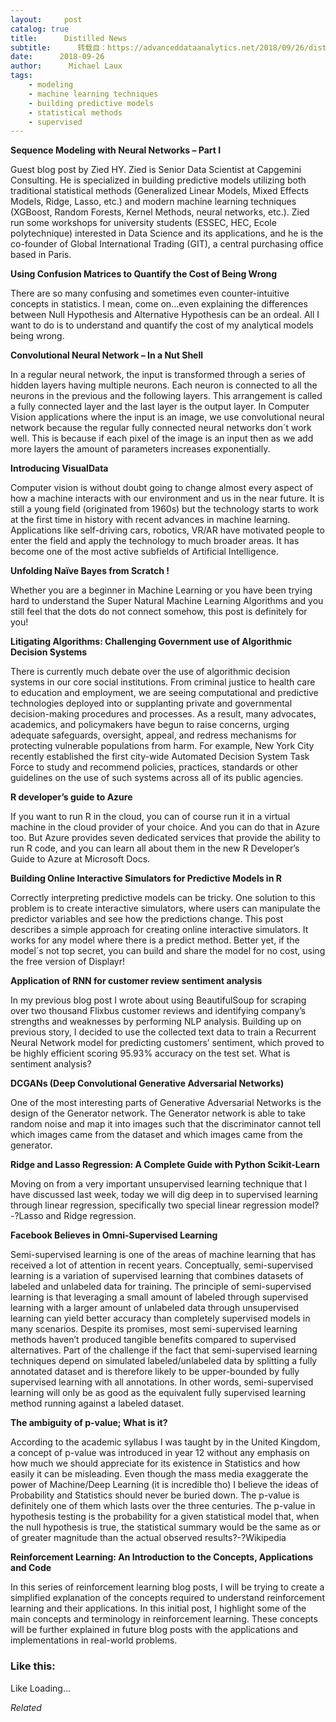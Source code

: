 ```yaml
---
layout:     post
catalog: true
title:      Distilled News
subtitle:      转载自：https://advanceddataanalytics.net/2018/09/26/distilled-news-871/
date:      2018-09-26
author:      Michael Laux
tags:
    - modeling
    - machine learning techniques
    - building predictive models
    - statistical methods
    - supervised
---
```


**Sequence Modeling with Neural Networks – Part I**

Guest blog post by Zied HY. Zied is Senior Data Scientist at Capgemini Consulting. He is specialized in building predictive models utilizing both traditional statistical methods (Generalized Linear Models, Mixed Effects Models, Ridge, Lasso, etc.) and modern machine learning techniques (XGBoost, Random Forests, Kernel Methods, neural networks, etc.). Zied run some workshops for university students (ESSEC, HEC, Ecole polytechnique) interested in Data Science and its applications, and he is the co-founder of Global International Trading (GIT), a central purchasing office based in Paris.

**Using Confusion Matrices to Quantify the Cost of Being Wrong**

There are so many confusing and sometimes even counter-intuitive concepts in statistics. I mean, come on…even explaining the differences between Null Hypothesis and Alternative Hypothesis can be an ordeal. All I want to do is to understand and quantify the cost of my analytical models being wrong.

**Convolutional Neural Network – In a Nut Shell**

In a regular neural network, the input is transformed through a series of hidden layers having multiple neurons. Each neuron is connected to all the neurons in the previous and the following layers. This arrangement is called a fully connected layer and the last layer is the output layer. In Computer Vision applications where the input is an image, we use convolutional neural network because the regular fully connected neural networks don´t work well. This is because if each pixel of the image is an input then as we add more layers the amount of parameters increases exponentially.

**Introducing VisualData**

Computer vision is without doubt going to change almost every aspect of how a machine interacts with our environment and us in the near future. It is still a young field (originated from 1960s) but the technology starts to work at the first time in history with recent advances in machine learning. Applications like self-driving cars, robotics, VR/AR have motivated people to enter the field and apply the technology to much broader areas. It has become one of the most active subfields of Artificial Intelligence.

**Unfolding Naïve Bayes from Scratch !**

Whether you are a beginner in Machine Learning or you have been trying hard to understand the Super Natural Machine Learning Algorithms and you still feel that the dots do not connect somehow, this post is definitely for you!

**Litigating Algorithms: Challenging Government use of Algorithmic Decision Systems**

There is currently much debate over the use of algorithmic decision systems in our core social institutions. From criminal justice to health care to education and employment, we are seeing computational and predictive technologies deployed into or supplanting private and governmental decision-making procedures and processes. As a result, many advocates, academics, and policymakers have begun to raise concerns, urging adequate safeguards, oversight, appeal, and redress mechanisms for protecting vulnerable populations from harm. For example, New York City recently established the first city-wide Automated Decision System Task Force to study and recommend policies, practices, standards or other guidelines on the use of such systems across all of its public agencies.

**R developer’s guide to Azure**

If you want to run R in the cloud, you can of course run it in a virtual machine in the cloud provider of your choice. And you can do that in Azure too. But Azure provides seven dedicated services that provide the ability to run R code, and you can learn all about them in the new R Developer’s Guide to Azure at Microsoft Docs.

**Building Online Interactive Simulators for Predictive Models in R**

Correctly interpreting predictive models can be tricky. One solution to this problem is to create interactive simulators, where users can manipulate the predictor variables and see how the predictions change. This post describes a simple approach for creating online interactive simulators. It works for any model where there is a predict method. Better yet, if the model´s not top secret, you can build and share the model for no cost, using the free version of Displayr!

**Application of RNN for customer review sentiment analysis**

In my previous blog post I wrote about using BeautifulSoup for scraping over two thousand Flixbus customer reviews and identifying company’s strengths and weaknesses by performing NLP analysis. Building up on previous story, I decided to use the collected text data to train a Recurrent Neural Network model for predicting customers’ sentiment, which proved to be highly efficient scoring 95.93% accuracy on the test set. What is sentiment analysis?

**DCGANs (Deep Convolutional Generative Adversarial Networks)**

One of the most interesting parts of Generative Adversarial Networks is the design of the Generator network. The Generator network is able to take random noise and map it into images such that the discriminator cannot tell which images came from the dataset and which images came from the generator.

**Ridge and Lasso Regression: A Complete Guide with Python Scikit-Learn**

Moving on from a very important unsupervised learning technique that I have discussed last week, today we will dig deep in to supervised learning through linear regression, specifically two special linear regression model?-?Lasso and Ridge regression.

**Facebook Believes in Omni-Supervised Learning**

Semi-supervised learning is one of the areas of machine learning that has received a lot of attention in recent years. Conceptually, semi-supervised learning is a variation of supervised learning that combines datasets of labeled and unlabeled data for training. The principle of semi-supervised learning is that leveraging a small amount of labeled through supervised learning with a larger amount of unlabeled data through unsupervised learning can yield better accuracy than completely supervised models in many scenarios. Despite its promises, most semi-supervised learning methods haven’t produced tangible benefits compared to supervised alternatives. Part of the challenge if the fact that semi-supervised learning techniques depend on simulated labeled/unlabeled data by splitting a fully annotated dataset and is therefore likely to be upper-bounded by fully supervised learning with all annotations. In other words, semi-supervised learning will only be as good as the equivalent fully supervised learning method running against a labeled dataset.

**The ambiguity of p-value; What is it?**

According to the academic syllabus I was taught by in the United Kingdom, a concept of p-value was introduced in year 12 without any emphasis on how much we should appreciate for its existence in Statistics and how easily it can be misleading. Even though the mass media exaggerate the power of Machine/Deep Learning (it is incredible tho) I believe the ideas of Probability and Statistics should never be buried down. The p-value is definitely one of them which lasts over the three centuries. The p-value in hypothesis testing is the probability for a given statistical model that, when the null hypothesis is true, the statistical summary would be the same as or of greater magnitude than the actual observed results?-?Wikipedia

**Reinforcement Learning: An Introduction to the Concepts, Applications and Code**

In this series of reinforcement learning blog posts, I will be trying to create a simplified explanation of the concepts required to understand reinforcement learning and their applications. In this initial post, I highlight some of the main concepts and terminology in reinforcement learning. These concepts will be further explained in future blog posts with the applications and implementations in real-world problems.





### Like this:

Like Loading...


*Related*

